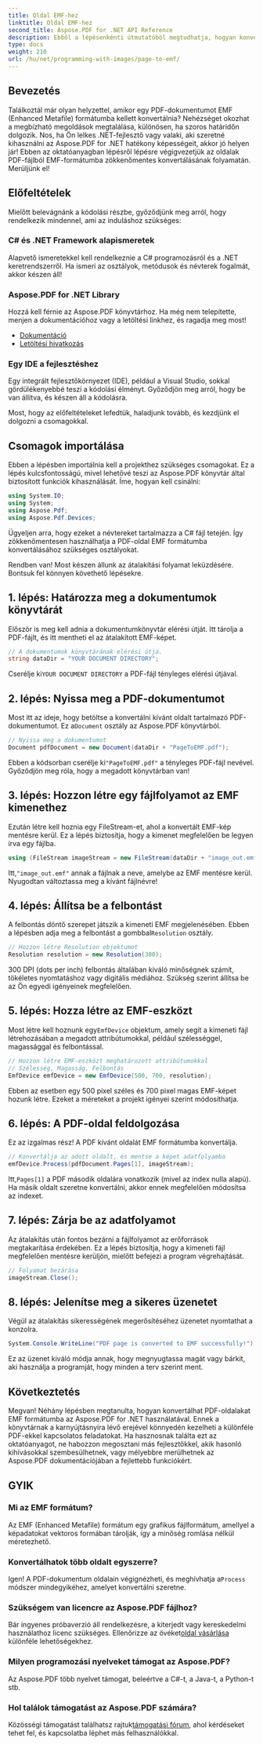 ```yaml
---
title: Oldal EMF-hez
linktitle: Oldal EMF-hez
second_title: Aspose.PDF for .NET API Reference
description: Ebből a lépésenkénti útmutatóból megtudhatja, hogyan konvertálhat PDF-oldalt EMF formátumba az Aspose.PDF for .NET használatával. Tökéletes fejlesztőknek.
type: docs
weight: 210
url: /hu/net/programming-with-images/page-to-emf/
---
```

## Bevezetés

Találkoztál már olyan helyzettel, amikor egy PDF-dokumentumot EMF (Enhanced Metafile) formátumba kellett konvertálnia? Nehézséget okozhat a megbízható megoldások megtalálása, különösen, ha szoros határidőn dolgozik. Nos, ha Ön lelkes .NET-fejlesztő vagy valaki, aki szeretné kihasználni az Aspose.PDF for .NET hatékony képességeit, akkor jó helyen jár! Ebben az oktatóanyagban lépésről lépésre végigvezetjük az oldalak PDF-fájlból EMF-formátumba zökkenőmentes konvertálásának folyamatán. Merüljünk el!

## Előfeltételek

Mielőtt belevágnánk a kódolási részbe, győződjünk meg arról, hogy rendelkezik mindennel, ami az induláshoz szükséges:

### C# és .NET Framework alapismeretek
Alapvető ismeretekkel kell rendelkeznie a C# programozásról és a .NET keretrendszerről. Ha ismeri az osztályok, metódusok és névterek fogalmát, akkor készen áll!

### Aspose.PDF for .NET Library
Hozzá kell férnie az Aspose.PDF könyvtárhoz. Ha még nem telepítette, menjen a dokumentációhoz vagy a letöltési linkhez, és ragadja meg most!

- [Dokumentáció](https://reference.aspose.com/pdf/net/)
- [Letöltési hivatkozás](https://releases.aspose.com/pdf/net/)

### Egy IDE a fejlesztéshez
Egy integrált fejlesztőkörnyezet (IDE), például a Visual Studio, sokkal gördülékenyebbé teszi a kódolási élményt. Győződjön meg arról, hogy be van állítva, és készen áll a kódolásra.

Most, hogy az előfeltételeket lefedtük, haladjunk tovább, és kezdjünk el dolgozni a csomagokkal.

## Csomagok importálása

Ebben a lépésben importálnia kell a projekthez szükséges csomagokat. Ez a lépés kulcsfontosságú, mivel lehetővé teszi az Aspose.PDF könyvtár által biztosított funkciók kihasználását. Íme, hogyan kell csinálni:

```csharp
using System.IO;
using System;
using Aspose.Pdf;
using Aspose.Pdf.Devices;
```

Ügyeljen arra, hogy ezeket a névtereket tartalmazza a C# fájl tetején. Így zökkenőmentesen használhatja a PDF-oldal EMF formátumba konvertálásához szükséges osztályokat.

Rendben van! Most készen állunk az átalakítási folyamat leküzdésére. Bontsuk fel könnyen követhető lépésekre.

## 1. lépés: Határozza meg a dokumentumok könyvtárát

Először is meg kell adnia a dokumentumkönyvtár elérési útját. Itt tárolja a PDF-fájlt, és itt mentheti el az átalakított EMF-képet.

```csharp
// A dokumentumok könyvtárának elérési útja.
string dataDir = "YOUR DOCUMENT DIRECTORY";
```

 Cserélje ki`YOUR DOCUMENT DIRECTORY` a PDF-fájl tényleges elérési útjával.

## 2. lépés: Nyissa meg a PDF-dokumentumot

 Most itt az ideje, hogy betöltse a konvertálni kívánt oldalt tartalmazó PDF-dokumentumot. Ez a`Document` osztály az Aspose.PDF könyvtárból.

```csharp
// Nyissa meg a dokumentumot
Document pdfDocument = new Document(dataDir + "PageToEMF.pdf");
```

 Ebben a kódsorban cserélje ki`"PageToEMF.pdf"` a tényleges PDF-fájl nevével. Győződjön meg róla, hogy a megadott könyvtárban van!

## 3. lépés: Hozzon létre egy fájlfolyamot az EMF kimenethez

Ezután létre kell hoznia egy FileStream-et, ahol a konvertált EMF-kép mentésre kerül. Ez a lépés biztosítja, hogy a kimenet megfelelően be legyen írva egy fájlba.

```csharp
using (FileStream imageStream = new FileStream(dataDir + "image_out.emf", FileMode.Create))
```

 Itt,`"image_out.emf"` annak a fájlnak a neve, amelybe az EMF mentésre kerül. Nyugodtan változtassa meg a kívánt fájlnévre!

## 4. lépés: Állítsa be a felbontást

 A felbontás döntő szerepet játszik a kimeneti EMF megjelenésében. Ebben a lépésben adja meg a felbontást a gombbal`Resolution` osztály.

```csharp
// Hozzon létre Resolution objektumot
Resolution resolution = new Resolution(300);
```

300 DPI (dots per inch) felbontás általában kiváló minőségnek számít, tökéletes nyomtatáshoz vagy digitális médiához. Szükség szerint állítsa be az Ön egyedi igényeinek megfelelően.

## 5. lépés: Hozza létre az EMF-eszközt

 Most létre kell hoznunk egy`EmfDevice` objektum, amely segít a kimeneti fájl létrehozásában a megadott attribútumokkal, például szélességgel, magassággal és felbontással.

```csharp
// Hozzon létre EMF-eszközt meghatározott attribútumokkal
// Szélesség, Magasság, Felbontás
EmfDevice emfDevice = new EmfDevice(500, 700, resolution);
```

Ebben az esetben egy 500 pixel széles és 700 pixel magas EMF-képet hozunk létre. Ezeket a méreteket a projekt igényei szerint módosíthatja.

## 6. lépés: A PDF-oldal feldolgozása

Ez az izgalmas rész! A PDF kívánt oldalát EMF formátumba konvertálja. 

```csharp
// Konvertálja az adott oldalt, és mentse a képet adatfolyamba
emfDevice.Process(pdfDocument.Pages[1], imageStream);
```

 Itt,`Pages[1]` a PDF második oldalára vonatkozik (mivel az index nulla alapú). Ha másik oldalt szeretne konvertálni, akkor ennek megfelelően módosítsa az indexet.

## 7. lépés: Zárja be az adatfolyamot

Az átalakítás után fontos bezárni a fájlfolyamot az erőforrások megtakarítása érdekében. Ez a lépés biztosítja, hogy a kimeneti fájl megfelelően mentésre kerüljön, mielőtt befejezi a program végrehajtását.

```csharp
// Folyamat bezárása
imageStream.Close();
```

## 8. lépés: Jelenítse meg a sikeres üzenetet

Végül az átalakítás sikerességének megerősítéséhez üzenetet nyomtathat a konzolra.

```csharp
System.Console.WriteLine("PDF page is converted to EMF successfully!");
```

Ez az üzenet kiváló módja annak, hogy megnyugtassa magát vagy bárkit, aki használja a programját, hogy minden a terv szerint ment.

## Következtetés

Megvan! Néhány lépésben megtanulta, hogyan konvertálhat PDF-oldalakat EMF formátumba az Aspose.PDF for .NET használatával. Ennek a könyvtárnak a karnyújtásnyira lévő erejével könnyedén kezelheti a különféle PDF-ekkel kapcsolatos feladatokat. Ha hasznosnak találta ezt az oktatóanyagot, ne habozzon megosztani más fejlesztőkkel, akik hasonló kihívásokkal szembesülhetnek, vagy mélyebbre merülhetnek az Aspose.PDF dokumentációjában a fejlettebb funkciókért.

## GYIK

### Mi az EMF formátum?
Az EMF (Enhanced Metafile) formátum egy grafikus fájlformátum, amellyel a képadatokat vektoros formában tárolják, így a minőség romlása nélkül méretezhető.

### Konvertálhatok több oldalt egyszerre?
 Igen! A PDF-dokumentum oldalain végignézheti, és meghívhatja a`Process` módszer mindegyikéhez, amelyet konvertálni szeretne.

### Szükségem van licencre az Aspose.PDF fájlhoz?
 Bár ingyenes próbaverzió áll rendelkezésre, a kiterjedt vagy kereskedelmi használathoz licenc szükséges. Ellenőrizze az övéket[oldal vásárlása](https://purchase.aspose.com/buy) különféle lehetőségekhez.

### Milyen programozási nyelveket támogat az Aspose.PDF?
Az Aspose.PDF több nyelvet támogat, beleértve a C#-t, a Java-t, a Python-t stb.

### Hol találok támogatást az Aspose.PDF számára?
 Közösségi támogatást találhatsz rajtuk[támogatási fórum](https://forum.aspose.com/c/pdf/10), ahol kérdéseket tehet fel, és kapcsolatba léphet más felhasználókkal.